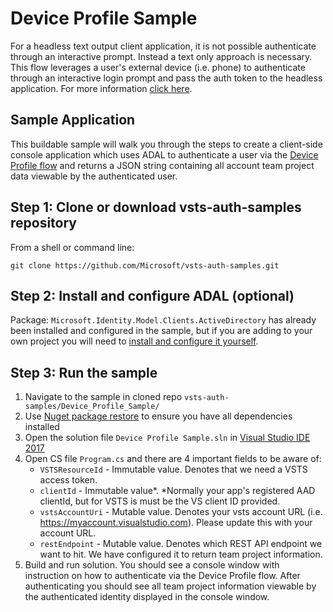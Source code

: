 # Device Profile Sample

For a headless text output client application, it is not possible authenticate through an interactive prompt. Instead a text only approach is necessary. This flow leverages a user's external device (i.e. phone) to authenticate through an interactive login prompt and pass the auth token to the headless application. For more information [click here](https://azure.microsoft.com/en-us/resources/samples/active-directory-dotnet-deviceprofile/?v=17.23h).

## Sample Application

This buildable sample will walk you through the steps to create a client-side console application which uses ADAL to authenticate a user via the [Device Profile flow](https://azure.microsoft.com/en-us/resources/samples/active-directory-dotnet-deviceprofile/?v=17.23h) and returns a JSON string containing all account team project data viewable by the authenticated user.

## Step 1: Clone or download vsts-auth-samples repository

From a shell or command line: 
```no-highlight
git clone https://github.com/Microsoft/vsts-auth-samples.git
```

## Step 2: Install and configure ADAL (optional)

Package: `Microsoft.Identity.Model.Clients.ActiveDirectory` has already been installed and configured in the sample, but if you are adding to your own project you will need to [install and configure it yourself](https://www.nuget.org/packages/Microsoft.IdentityModel.Clients.ActiveDirectory). 

## Step 3: Run the sample

1. Navigate to the sample in cloned repo `vsts-auth-samples/Device_Profile_Sample/`
2. Use [Nuget package restore](https://docs.microsoft.com/en-us/nuget/consume-packages/package-restore) to ensure you have all dependencies installed
3. Open the solution file `Device Profile Sample.sln` in [Visual Studio IDE 2017](https://www.visualstudio.com/downloads/)
4. Open CS file `Program.cs` and there are 4 important fields to be aware of:
    * `VSTSResourceId` - Immutable value. Denotes that we need a VSTS access token.
    * `clientId` - Immutable value*. *Normally your app's registered AAD clientId, but for VSTS is must be the VS client ID provided.
    * `vstsAccountUri` - Mutable value. Denotes your vsts account URL (i.e. https://myaccount.visualstudio.com). Please update this with your account URL.
    * `restEndpoint` - Mutable value. Denotes which REST API endpoint we want to hit. We have configured it to return team project information.
5. Build and run solution. You should see a console window with instruction on how to authenticate via the Device Profile flow. After authenticating you should see all team project information viewable by the authenticated identity displayed in the console window.